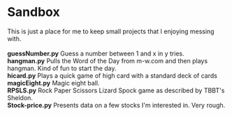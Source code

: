 # Sandbox <br>
This is just a place for me to keep small projects that I enjoying messing with.<br>
<br>
<b>guessNumber.py</b> Guess a number between 1 and x in y tries.<br>
<b>hangman.py</b>  Pulls the Word of the Day from m-w.com and then plays hangman.  Kind of fun to start the day.<br>
<b>hicard.py</b>  Plays a quick game of high card with a standard deck of cards<br>
<b>magicEight.py</b> Magic eight ball.<br>
<b>RPSLS.py</b>	Rock Paper Scissors Lizard Spock game as described by TBBT's Sheldon.<br>
<b>Stock-price.py</b>	Presents data on a few stocks I'm interested in.  Very rough.<br>
